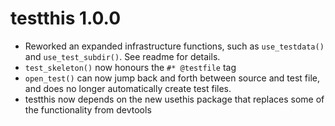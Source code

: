 # testthis 1.0.0

* Reworked an expanded infrastructure functions, such as `use_testdata()` and
  `use_test_subdir()`. See readme for details.
* `test_skeleton()` now honours the `#* @testfile` tag
* `open_test()` can now jump back and forth between source and test file, and
  does no longer automatically create test files.
* testthis now depends on the new usethis package that replaces some of the
  functionality from devtools
